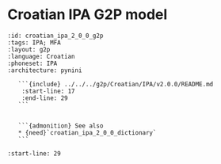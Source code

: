 
# Croatian IPA G2P model

``````{g2p} Croatian IPA G2P model
:id: croatian_ipa_2_0_0_g2p
:tags: IPA; MFA
:layout: g2p
:language: Croatian
:phoneset: IPA
:architecture: pynini

   ```{include} ../../../g2p/Croatian/IPA/v2.0.0/README.md
    :start-line: 17
    :end-line: 29
   ```


   ```{admonition} See also
   * {need}`croatian_ipa_2_0_0_dictionary`
   ```
``````

```{include} ../../../g2p/Croatian/IPA/v2.0.0/README.md
:start-line: 29
```
